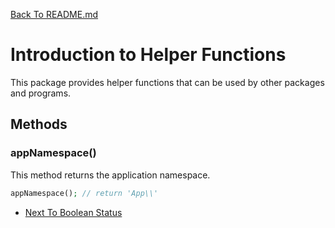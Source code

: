 [Back To README.md](https://github.com/jobmetric/laravel-package-core/blob/master/README.md)

# Introduction to Helper Functions

This package provides helper functions that can be used by other packages and programs.

## Methods

### appNamespace()

This method returns the application namespace.

```php
appNamespace(); // return 'App\\'
```

- [Next To Boolean Status](https://github.com/jobmetric/laravel-package-core/blob/master/docs/boolean-status.md)
